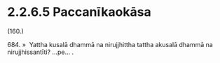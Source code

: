 # 2.2.6.5 Paccanīkaokāsa

(160.)

684\. »  Yattha kusalā dhammā na nirujjhittha tattha akusalā dhammā na nirujjhissantīti? …pe… .
